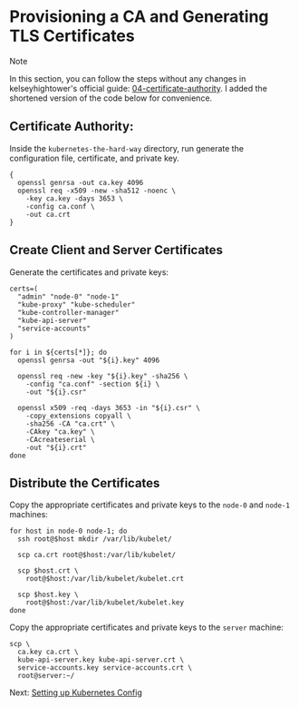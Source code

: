 # Provisioning a CA and Generating TLS Certificates

> [!NOTE]
> In this section, you can follow the steps without any changes in kelseyhightower's official guide: [04-certificate-authority](https://github.com/kelseyhightower/kubernetes-the-hard-way/blob/master/docs/04-certificate-authority.md). I added the shortened version of the code below for convenience.

## Certificate Authority:

Inside the `kubernetes-the-hard-way` directory, run generate the configuration file, certificate, and private key.

```
{
  openssl genrsa -out ca.key 4096
  openssl req -x509 -new -sha512 -noenc \
    -key ca.key -days 3653 \
    -config ca.conf \
    -out ca.crt
}
```

## Create Client and Server Certificates

Generate the certificates and private keys:

```
certs=(
  "admin" "node-0" "node-1"
  "kube-proxy" "kube-scheduler"
  "kube-controller-manager"
  "kube-api-server"
  "service-accounts"
)

for i in ${certs[*]}; do
  openssl genrsa -out "${i}.key" 4096

  openssl req -new -key "${i}.key" -sha256 \
    -config "ca.conf" -section ${i} \
    -out "${i}.csr"

  openssl x509 -req -days 3653 -in "${i}.csr" \
    -copy_extensions copyall \
    -sha256 -CA "ca.crt" \
    -CAkey "ca.key" \
    -CAcreateserial \
    -out "${i}.crt"
done
```

## Distribute the Certificates

Copy the appropriate certificates and private keys to the `node-0` and `node-1` machines:

```
for host in node-0 node-1; do
  ssh root@$host mkdir /var/lib/kubelet/

  scp ca.crt root@$host:/var/lib/kubelet/

  scp $host.crt \
    root@$host:/var/lib/kubelet/kubelet.crt

  scp $host.key \
    root@$host:/var/lib/kubelet/kubelet.key
done
```

Copy the appropriate certificates and private keys to the `server` machine:

```
scp \
  ca.key ca.crt \
  kube-api-server.key kube-api-server.crt \
  service-accounts.key service-accounts.crt \
  root@server:~/
```

Next: [Setting up Kubernetes Config](https://github.com/Jaecom/kubernetes-the-hard-way-raspberrypi-docker/blob/main/docs/05-kubernetes-configuration-files.md)
